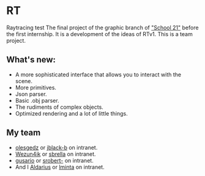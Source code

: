 # RT
Raytracing test
The final project of the graphic branch of ["School 21"](https://21-school.ru/) before the first internship. It is a development of the ideas of RTv1. This is a team project.

## What's new:

* A more sophisticated interface that allows you to interact with the scene.
* More primitives.
* Json parser.
* Basic .obj parser.
* The rudiments of complex objects.
* Optimized rendering and a lot of little things.

## My team
* [olesgedz](https://github.com/olesgedz) or [jblack-b](https://profile.intra.42.fr/users/jblack-b) on intranet.
* [Wezun4ik](https://github.com/Wezun4ik) or [sbrella](https://profile.intra.42.fr/users/sbrella) on intranet.
* [gusario](https://github.com/gusario) or [srobert-](https://profile.intra.42.fr/users/srobert-) on intranet.
* And I [Aldarius](https://github.com/Aldarius) or [lminta](https://profile.intra.42.fr/users/lminta) on intranet.
